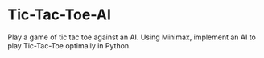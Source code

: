 # Tic-Tac-Toe-AI
Play a game of tic tac toe against an AI.
Using Minimax, implement an AI to play Tic-Tac-Toe optimally in Python. 


